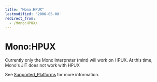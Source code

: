 ```yaml
---
title: "Mono:HPUX"
lastmodified: '2006-05-08'
redirect_from:
  - /Mono:HPUX/
---
```


Mono:HPUX
=========

Currently only the Mono Interpreter (mint) will work on HPUX. At this time, Mono's JIT does not work with HPUX

See [Supported_Platforms](/Supported_Platforms) for more information.

